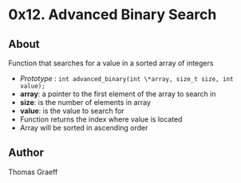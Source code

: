 # 0x12. Advanced Binary Search

## About
Function that searches for a value in a sorted array of integers  

* _Prototype_ : ```int advanced_binary(int \*array, size_t size, int value);```  
* __array__: a pointer to the first element of the array to search in  
* __size__: is the number of elements in array  
* __value__: is the value to search for  
* Function returns the index where value is located  
* Array will be sorted in ascending order  

## Author
Thomas Graeff
